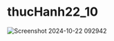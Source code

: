 # thucHanh22_10
![Screenshot 2024-10-22 092942](https://github.com/user-attachments/assets/249a46ae-4108-4266-b034-7462840b0e92)
